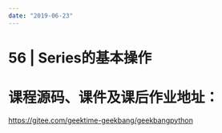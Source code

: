 ```yaml
---
date: "2019-06-23"
---  
```

      
# 56 | Series的基本操作
# 课程源码、课件及课后作业地址：

<https://gitee.com/geektime-geekbang/geekbangpython>

<!-- [[[read_end]]] -->